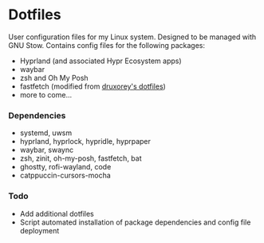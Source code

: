 # Dotfiles
User configuration files for my Linux system. Designed to be managed with GNU Stow. Contains config files for the following packages:

- Hyprland (and associated Hypr Ecosystem apps)
- waybar
- zsh and Oh My Posh
- fastfetch (modified from [druxorey's dotfiles](https://github.com/druxorey/dotfiles))
- more to come...

### Dependencies
- systemd, uwsm
- hyprland, hyprlock, hypridle, hyprpaper
- waybar, swaync
- zsh, zinit, oh-my-posh, fastfetch, bat
- ghostty, rofi-wayland, code
- catppuccin-cursors-mocha

### Todo
- Add additional dotfiles
- Script automated installation of package dependencies and config file deployment